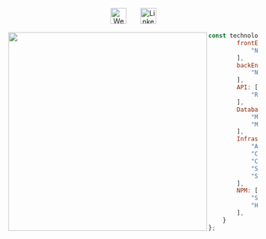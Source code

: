 <p align="center">
  <a href="https://taylorlaughl.in"><img width="32px" alt="Website" title="Website" src="https://i.imgur.com/qiXu7b2.png"/></a>
  &#8287;&#8287;&#8287;&#8287;&#8287;
  <a href="https://www.linkedin.com/in/taylor-laughlin"><img width="32px" alt="LinkedIn" title="LinkedIn" src="https://i.imgur.com/OXZM1L6.png"/></a>
</p>

<img align="left" width="400px" src="https://64.media.tumblr.com/90d447fad5955852bb4b654211b90f0a/tumblr_n24o91zhK01s0t69oo1_500.gifv"></img>

```javascript
const technologies = {
        frontEnd: [
            "Next JS", "React", "Typescript", "SCSS"
        ],
        backEnd: [
            "Node JS", "Express", "Typescript"
        ],
        API: [
            "REST"
        ],
        Database: [
            "MySQL", "Planetscale", "Prisma", "NoSQL",
            "MongoDB", "Mongoose" 
        ],
        Infrastructure: [
            "Amplify", "Lambda", "RDS", "DynamoDB",
            "CloudFormation", "CloudPipeline",
            "CloudFront", "CloudWatch", "CDK",
            "SDK", "S3", "API Gateway", "Route 53",
            "Secrets Manager", "IAM", "KMS", "Vercel"
        ],
        NPM: [
            "Stripe", "Nodemailer", "Cumstomer IO",
            "Howler", "Forest Admin"
        ], 
    }
};
```
